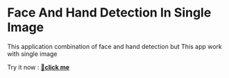 # Face And Hand Detection In Single Image

This application combination of face and hand detection but This app work with single image

Try it now : [🔗**click me**](https://faceandhanddetectionwithsingleimage.streamlit.app/)
